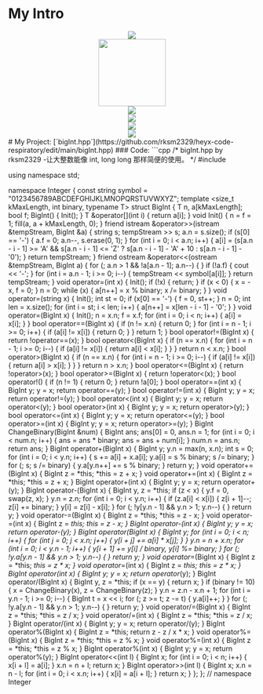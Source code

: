# My Intro
<div align="center"> <img src="https://metrics.lecoq.io/rksm2329?template=classic&config.timezone=Asia%2FShanghai"> </div>

<div align="center"> <img height="137px" src="https://github-readme-stats.vercel.app/api?username=rksm2329&hide_title=true&hide_border=true&show_icons=trueline_height=21&text_color=000&icon_color=000&bg_color=0,ea6161,ffc64d,fffc4d,52fa5a&theme=graywhite" /> </div>

<div align="center"> <img src="https://github-readme-stats.vercel.app/api/top-langs/?username=rksm2329&hide_title=true&hide_border=true&layout=compact&langs_count=6&text_color=000&icon_color=fff&bg_color=0,52fa5a,4dfcff,c64dff&theme=graywhite" /> </div>

<div align="center"> <img src="https://github-profile-trophy.vercel.app/?username=rksm2329" /> </div>

<div align="center"> <img src="https://activity-graph.herokuapp.com/graph?username=rksm2329&theme=xcode" /> </div>

<div align="center"> <img src="https://github-readme-streak-stats.herokuapp.com/?user=rksm2329" /> </div>
# My Project: [`bigInt.hpp`](https://github.com/rksm2329/heyx-code-respiratory/edit/main/bigInt.hpp)
### Code:
```cpp
/*
bigInt.hpp
   by rksm2329
     -让大整数能像 int, long long 那样简便的使用。
*/
#include <bits/stdc++.h>

using namespace std;

namespace Integer {
const string symbol = "0123456789ABCDEFGHIJKLMNOPQRSTUVWXYZ";
template <size_t kMaxLength, int binary, typename T> struct BigInt {
  T n, a[kMaxLength];
  bool f;
  BigInt() { Init(); }
  T &operator[](int i) { return a[i]; }
  void Init() {
    n = f = 1;
    fill(a, a + kMaxLength, 0);
  }
  friend istream &operator>>(istream &tempStream, BigInt &a) {
    string s;
    tempStream >> s;
    a.n = s.size();
    if (s[0] == '-') {
      a.f = 0;
      a.n--, s.erase(0, 1);
    }
    for (int i = 0; i < a.n; i++) {
      a[i] = (s[a.n - i - 1] >= 'A' && s[a.n - i - 1] <= 'Z'
                  ? s[a.n - i - 1] - 'A' + 10
                  : s[a.n - i - 1] - '0');
    }
    return tempStream;
  }
  friend ostream &operator<<(ostream &tempStream, BigInt a) {
    for (; a.n > 1 && !a[a.n - 1]; a.n--) {
    }
    if (!a.f) {
      cout << '-';
    }
    for (int i = a.n - 1; i >= 0; i--) {
      tempStream << symbol[a[i]];
    }
    return tempStream;
  }
  void operator=(int x) {
    Init();
    if (!x) {
      return;
    }
    if (x < 0) {
      x = -x, f = 0;
    }
    n = 0;
    while (x) {
      a[n++] = x % binary;
      x /= binary;
    }
  }
  void operator=(string x) {
    Init();
    int st = 0;
    if (x[0] == '-') {
      f = 0, st++;
    }
    n = 0;
    int len = x.size();
    for (int i = st; i < len; i++) {
      a[n++] = x[len - i - 1] - '0';
    }
  }
  void operator=(BigInt x) {
    Init();
    n = x.n;
    f = x.f;
    for (int i = 0; i < n; i++) {
      a[i] = x[i];
    }
  }
  bool operator==(BigInt x) {
    if (n != x.n) {
      return 0;
    }
    for (int i = n - 1; i >= 0; i++) {
      if (a[i] != x[i]) {
        return 0;
      }
    }
    return 1;
  }
  bool operator!=(BigInt x) { return !operator==(x); }
  bool operator<(BigInt x) {
    if (n == x.n) {
      for (int i = n - 1; i >= 0; i--) {
        if (a[i] != x[i]) {
          return a[i] < x[i];
        }
      }
    }
    return n < x.n;
  }
  bool operator>(BigInt x) {
    if (n == x.n) {
      for (int i = n - 1; i >= 0; i--) {
        if (a[i] != x[i]) {
          return a[i] > x[i];
        }
      }
    }
    return n > x.n;
  }
  bool operator<=(BigInt x) { return !operator>(x); }
  bool operator>=(BigInt x) { return !operator<(x); }
  bool operator!() {
    if (n != 1) {
      return 0;
    }
    return !a[0];
  }
  bool operator==(int x) {
    BigInt y;
    y = x;
    return operator==(y);
  }
  bool operator!=(int x) {
    BigInt y;
    y = x;
    return operator!=(y);
  }
  bool operator<(int x) {
    BigInt y;
    y = x;
    return operator<(y);
  }
  bool operator>(int x) {
    BigInt y;
    y = x;
    return operator>(y);
  }
  bool operator<=(int x) {
    BigInt y;
    y = x;
    return operator<=(y);
  }
  bool operator>=(int x) {
    BigInt y;
    y = x;
    return operator>=(y);
  }
  BigInt ChangeBinary(BigInt &num) {
    BigInt ans;
    ans[0] = 0, ans.n = 1;
    for (int i = 0; i < num.n; i++) {
      ans = ans * binary;
      ans = ans + num[i];
    }
    num.n = ans.n;
    return ans;
  }
  BigInt operator+(BigInt x) {
    BigInt y;
    y.n = max(n, x.n);
    int s = 0;
    for (int i = 0; i < y.n; i++) {
      s += a[i] + x.a[i];
      y.a[i] = s % binary;
      s /= binary;
    }
    for (; s; s /= binary) {
      y.a[y.n++] += s % binary;
    }
    return y;
  }
  void operator+=(BigInt x) {
    BigInt z = *this;
    *this = z + x;
  }
  void operator+=(int x) {
    BigInt z = *this;
    *this = z + x;
  }
  BigInt operator+(int x) {
    BigInt y;
    y = x;
    return operator+(y);
  }
  BigInt operator-(BigInt x) {
    BigInt y, z = *this;
    if (z < x) {
      y.f = 0, swap(z, x);
    }
    y.n = z.n;
    for (int i = 0; i < y.n; i++) {
      if (z.a[i] < x[i]) {
        z[i + 1]--;
        z[i] += binary;
      }
      y[i] = z[i] - x[i];
    }
    for (; !y[y.n - 1] && y.n > 1; y.n--) {
    }
    return y;
  }
  void operator-=(BigInt x) {
    BigInt z = *this;
    *this = z - x;
  }
  void operator-=(int x) {
    BigInt z = *this;
    *this = z - x;
  }
  BigInt operator-(int x) {
    BigInt y;
    y = x;
    return operator-(y);
  }
  BigInt operator*(BigInt x) {
    BigInt y;
    for (int i = 0; i < n; i++) {
      for (int j = 0; j < x.n; j++) {
        y[i + j] += a[i] * x[j];
      }
    }
    y.n = n + x.n;
    for (int i = 0; i < y.n - 1; i++) {
      y[i + 1] += y[i] / binary, y[i] %= binary;
    }
    for (; !y.a[y.n - 1] && y.n > 1; y.n--) {
    }
    return y;
  }
  void operator*=(BigInt x) {
    BigInt z = *this;
    *this = z * x;
  }
  void operator*=(int x) {
    BigInt z = *this;
    *this = z * x;
  }
  BigInt operator*(int x) {
    BigInt y;
    y = x;
    return operator*(y);
  }
  BigInt operator/(BigInt x) {
    BigInt y, z = *this;
    if (x == y) {
      return x;
    }
    if (binary != 10) {
      x = ChangeBinary(x), z = ChangeBinary(z);
    }
    y.n = z.n - x.n + 1;
    for (int i = y.n - 1; i >= 0; i--) {
      BigInt t = x << i;
      for (; z >= t; z -= t) {
        y.a[i]++;
      }
    }
    for (; !y.a[y.n - 1] && y.n > 1; y.n--) {
    }
    return y;
  }
  void operator/=(BigInt x) {
    BigInt z = *this;
    *this = z / x;
  }
  void operator/=(int x) {
    BigInt z = *this;
    *this = z / x;
  }
  BigInt operator/(int x) {
    BigInt y;
    y = x;
    return operator/(y);
  }
  BigInt operator%(BigInt x) {
    BigInt z = *this;
    return z - z / x * x;
  }
  void operator%=(BigInt x) {
    BigInt z = *this;
    *this = z % x;
  }
  void operator%=(int x) {
    BigInt z = *this;
    *this = z % x;
  }
  BigInt operator%(int x) {
    BigInt y;
    y = x;
    return operator%(y);
  }
  BigInt operator<<(int l) {
    BigInt x;
    for (int i = 0; i < n; i++) {
      x[i + l] = a[i];
    }
    x.n = n + l;
    return x;
  }
  BigInt operator>>(int l) {
    BigInt x;
    x.n = n - l;
    for (int i = 0; i < x.n; i++) {
      x[i] = a[i + l];
    }
    return x;
  }
};
}; // namespace Integer
```
